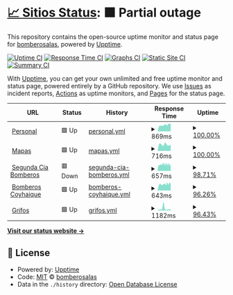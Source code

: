 # [📈 Sitios Status](https://bomberosalas.github.io/status): <!--live status--> **🟧 Partial outage**

This repository contains the open-source uptime monitor and status page for [bomberosalas](https://bomberosalas.github.io/status), powered by [Upptime](https://github.com/upptime/upptime).

[![Uptime CI](https://github.com/bomberosalas/status/workflows/Uptime%20CI/badge.svg)](https://github.com/bomberosalas/status/actions?query=workflow%3A%22Uptime+CI%22)
[![Response Time CI](https://github.com/bomberosalas/status/workflows/Response%20Time%20CI/badge.svg)](https://github.com/bomberosalas/status/actions?query=workflow%3A%22Response+Time+CI%22)
[![Graphs CI](https://github.com/bomberosalas/status/workflows/Graphs%20CI/badge.svg)](https://github.com/bomberosalas/status/actions?query=workflow%3A%22Graphs+CI%22)
[![Static Site CI](https://github.com/bomberosalas/status/workflows/Static%20Site%20CI/badge.svg)](https://github.com/bomberosalas/status/actions?query=workflow%3A%22Static+Site+CI%22)
[![Summary CI](https://github.com/bomberosalas/status/workflows/Summary%20CI/badge.svg)](https://github.com/bomberosalas/status/actions?query=workflow%3A%22Summary+CI%22)

With [Upptime](https://upptime.js.org), you can get your own unlimited and free uptime monitor and status page, powered entirely by a GitHub repository. We use [Issues](https://github.com/bomberosalas/status/issues) as incident reports, [Actions](https://github.com/bomberosalas/status/actions) as uptime monitors, and [Pages](https://bomberosalas.github.io/status) for the status page.

<!--start: status pages-->
<!-- This summary is generated by Upptime (https://github.com/upptime/upptime) -->
<!-- Do not edit this manually, your changes will be overwritten -->
<!-- prettier-ignore -->
| URL | Status | History | Response Time | Uptime |
| --- | ------ | ------- | ------------- | ------ |
| <img alt="" src="https://icons.duckduckgo.com/ip3/www.csalas.cl.ico" height="13"> [Personal](https://www.csalas.cl) | 🟩 Up | [personal.yml](https://github.com/bomberosalas/status/commits/HEAD/history/personal.yml) | <details><summary><img alt="Response time graph" src="./graphs/personal/response-time-week.png" height="20"> 869ms</summary><br><a href="https://bomberosalas.github.io/status/history/personal"><img alt="Response time 887" src="https://img.shields.io/endpoint?url=https%3A%2F%2Fraw.githubusercontent.com%2Fbomberosalas%2Fstatus%2FHEAD%2Fapi%2Fpersonal%2Fresponse-time.json"></a><br><a href="https://bomberosalas.github.io/status/history/personal"><img alt="24-hour response time 1021" src="https://img.shields.io/endpoint?url=https%3A%2F%2Fraw.githubusercontent.com%2Fbomberosalas%2Fstatus%2FHEAD%2Fapi%2Fpersonal%2Fresponse-time-day.json"></a><br><a href="https://bomberosalas.github.io/status/history/personal"><img alt="7-day response time 869" src="https://img.shields.io/endpoint?url=https%3A%2F%2Fraw.githubusercontent.com%2Fbomberosalas%2Fstatus%2FHEAD%2Fapi%2Fpersonal%2Fresponse-time-week.json"></a><br><a href="https://bomberosalas.github.io/status/history/personal"><img alt="30-day response time 903" src="https://img.shields.io/endpoint?url=https%3A%2F%2Fraw.githubusercontent.com%2Fbomberosalas%2Fstatus%2FHEAD%2Fapi%2Fpersonal%2Fresponse-time-month.json"></a><br><a href="https://bomberosalas.github.io/status/history/personal"><img alt="1-year response time 884" src="https://img.shields.io/endpoint?url=https%3A%2F%2Fraw.githubusercontent.com%2Fbomberosalas%2Fstatus%2FHEAD%2Fapi%2Fpersonal%2Fresponse-time-year.json"></a></details> | <details><summary><a href="https://bomberosalas.github.io/status/history/personal">100.00%</a></summary><a href="https://bomberosalas.github.io/status/history/personal"><img alt="All-time uptime 99.98%" src="https://img.shields.io/endpoint?url=https%3A%2F%2Fraw.githubusercontent.com%2Fbomberosalas%2Fstatus%2FHEAD%2Fapi%2Fpersonal%2Fuptime.json"></a><br><a href="https://bomberosalas.github.io/status/history/personal"><img alt="24-hour uptime 100.00%" src="https://img.shields.io/endpoint?url=https%3A%2F%2Fraw.githubusercontent.com%2Fbomberosalas%2Fstatus%2FHEAD%2Fapi%2Fpersonal%2Fuptime-day.json"></a><br><a href="https://bomberosalas.github.io/status/history/personal"><img alt="7-day uptime 100.00%" src="https://img.shields.io/endpoint?url=https%3A%2F%2Fraw.githubusercontent.com%2Fbomberosalas%2Fstatus%2FHEAD%2Fapi%2Fpersonal%2Fuptime-week.json"></a><br><a href="https://bomberosalas.github.io/status/history/personal"><img alt="30-day uptime 100.00%" src="https://img.shields.io/endpoint?url=https%3A%2F%2Fraw.githubusercontent.com%2Fbomberosalas%2Fstatus%2FHEAD%2Fapi%2Fpersonal%2Fuptime-month.json"></a><br><a href="https://bomberosalas.github.io/status/history/personal"><img alt="1-year uptime 100.00%" src="https://img.shields.io/endpoint?url=https%3A%2F%2Fraw.githubusercontent.com%2Fbomberosalas%2Fstatus%2FHEAD%2Fapi%2Fpersonal%2Fuptime-year.json"></a></details>
| <img alt="" src="https://icons.duckduckgo.com/ip3/maps.csalas.cl.ico" height="13"> [Mapas](https://maps.csalas.cl) | 🟩 Up | [mapas.yml](https://github.com/bomberosalas/status/commits/HEAD/history/mapas.yml) | <details><summary><img alt="Response time graph" src="./graphs/mapas/response-time-week.png" height="20"> 716ms</summary><br><a href="https://bomberosalas.github.io/status/history/mapas"><img alt="Response time 725" src="https://img.shields.io/endpoint?url=https%3A%2F%2Fraw.githubusercontent.com%2Fbomberosalas%2Fstatus%2FHEAD%2Fapi%2Fmapas%2Fresponse-time.json"></a><br><a href="https://bomberosalas.github.io/status/history/mapas"><img alt="24-hour response time 710" src="https://img.shields.io/endpoint?url=https%3A%2F%2Fraw.githubusercontent.com%2Fbomberosalas%2Fstatus%2FHEAD%2Fapi%2Fmapas%2Fresponse-time-day.json"></a><br><a href="https://bomberosalas.github.io/status/history/mapas"><img alt="7-day response time 716" src="https://img.shields.io/endpoint?url=https%3A%2F%2Fraw.githubusercontent.com%2Fbomberosalas%2Fstatus%2FHEAD%2Fapi%2Fmapas%2Fresponse-time-week.json"></a><br><a href="https://bomberosalas.github.io/status/history/mapas"><img alt="30-day response time 729" src="https://img.shields.io/endpoint?url=https%3A%2F%2Fraw.githubusercontent.com%2Fbomberosalas%2Fstatus%2FHEAD%2Fapi%2Fmapas%2Fresponse-time-month.json"></a><br><a href="https://bomberosalas.github.io/status/history/mapas"><img alt="1-year response time 739" src="https://img.shields.io/endpoint?url=https%3A%2F%2Fraw.githubusercontent.com%2Fbomberosalas%2Fstatus%2FHEAD%2Fapi%2Fmapas%2Fresponse-time-year.json"></a></details> | <details><summary><a href="https://bomberosalas.github.io/status/history/mapas">100.00%</a></summary><a href="https://bomberosalas.github.io/status/history/mapas"><img alt="All-time uptime 99.98%" src="https://img.shields.io/endpoint?url=https%3A%2F%2Fraw.githubusercontent.com%2Fbomberosalas%2Fstatus%2FHEAD%2Fapi%2Fmapas%2Fuptime.json"></a><br><a href="https://bomberosalas.github.io/status/history/mapas"><img alt="24-hour uptime 100.00%" src="https://img.shields.io/endpoint?url=https%3A%2F%2Fraw.githubusercontent.com%2Fbomberosalas%2Fstatus%2FHEAD%2Fapi%2Fmapas%2Fuptime-day.json"></a><br><a href="https://bomberosalas.github.io/status/history/mapas"><img alt="7-day uptime 100.00%" src="https://img.shields.io/endpoint?url=https%3A%2F%2Fraw.githubusercontent.com%2Fbomberosalas%2Fstatus%2FHEAD%2Fapi%2Fmapas%2Fuptime-week.json"></a><br><a href="https://bomberosalas.github.io/status/history/mapas"><img alt="30-day uptime 100.00%" src="https://img.shields.io/endpoint?url=https%3A%2F%2Fraw.githubusercontent.com%2Fbomberosalas%2Fstatus%2FHEAD%2Fapi%2Fmapas%2Fuptime-month.json"></a><br><a href="https://bomberosalas.github.io/status/history/mapas"><img alt="1-year uptime 100.00%" src="https://img.shields.io/endpoint?url=https%3A%2F%2Fraw.githubusercontent.com%2Fbomberosalas%2Fstatus%2FHEAD%2Fapi%2Fmapas%2Fuptime-year.json"></a></details>
| <img alt="" src="https://icons.duckduckgo.com/ip3/2da.cl.ico" height="13"> [Segunda Cia Bomberos](https://2da.cl) | 🟥 Down | [segunda-cia-bomberos.yml](https://github.com/bomberosalas/status/commits/HEAD/history/segunda-cia-bomberos.yml) | <details><summary><img alt="Response time graph" src="./graphs/segunda-cia-bomberos/response-time-week.png" height="20"> 657ms</summary><br><a href="https://bomberosalas.github.io/status/history/segunda-cia-bomberos"><img alt="Response time 873" src="https://img.shields.io/endpoint?url=https%3A%2F%2Fraw.githubusercontent.com%2Fbomberosalas%2Fstatus%2FHEAD%2Fapi%2Fsegunda-cia-bomberos%2Fresponse-time.json"></a><br><a href="https://bomberosalas.github.io/status/history/segunda-cia-bomberos"><img alt="24-hour response time 745" src="https://img.shields.io/endpoint?url=https%3A%2F%2Fraw.githubusercontent.com%2Fbomberosalas%2Fstatus%2FHEAD%2Fapi%2Fsegunda-cia-bomberos%2Fresponse-time-day.json"></a><br><a href="https://bomberosalas.github.io/status/history/segunda-cia-bomberos"><img alt="7-day response time 657" src="https://img.shields.io/endpoint?url=https%3A%2F%2Fraw.githubusercontent.com%2Fbomberosalas%2Fstatus%2FHEAD%2Fapi%2Fsegunda-cia-bomberos%2Fresponse-time-week.json"></a><br><a href="https://bomberosalas.github.io/status/history/segunda-cia-bomberos"><img alt="30-day response time 819" src="https://img.shields.io/endpoint?url=https%3A%2F%2Fraw.githubusercontent.com%2Fbomberosalas%2Fstatus%2FHEAD%2Fapi%2Fsegunda-cia-bomberos%2Fresponse-time-month.json"></a><br><a href="https://bomberosalas.github.io/status/history/segunda-cia-bomberos"><img alt="1-year response time 867" src="https://img.shields.io/endpoint?url=https%3A%2F%2Fraw.githubusercontent.com%2Fbomberosalas%2Fstatus%2FHEAD%2Fapi%2Fsegunda-cia-bomberos%2Fresponse-time-year.json"></a></details> | <details><summary><a href="https://bomberosalas.github.io/status/history/segunda-cia-bomberos">98.71%</a></summary><a href="https://bomberosalas.github.io/status/history/segunda-cia-bomberos"><img alt="All-time uptime 99.84%" src="https://img.shields.io/endpoint?url=https%3A%2F%2Fraw.githubusercontent.com%2Fbomberosalas%2Fstatus%2FHEAD%2Fapi%2Fsegunda-cia-bomberos%2Fuptime.json"></a><br><a href="https://bomberosalas.github.io/status/history/segunda-cia-bomberos"><img alt="24-hour uptime 99.99%" src="https://img.shields.io/endpoint?url=https%3A%2F%2Fraw.githubusercontent.com%2Fbomberosalas%2Fstatus%2FHEAD%2Fapi%2Fsegunda-cia-bomberos%2Fuptime-day.json"></a><br><a href="https://bomberosalas.github.io/status/history/segunda-cia-bomberos"><img alt="7-day uptime 98.71%" src="https://img.shields.io/endpoint?url=https%3A%2F%2Fraw.githubusercontent.com%2Fbomberosalas%2Fstatus%2FHEAD%2Fapi%2Fsegunda-cia-bomberos%2Fuptime-week.json"></a><br><a href="https://bomberosalas.github.io/status/history/segunda-cia-bomberos"><img alt="30-day uptime 99.62%" src="https://img.shields.io/endpoint?url=https%3A%2F%2Fraw.githubusercontent.com%2Fbomberosalas%2Fstatus%2FHEAD%2Fapi%2Fsegunda-cia-bomberos%2Fuptime-month.json"></a><br><a href="https://bomberosalas.github.io/status/history/segunda-cia-bomberos"><img alt="1-year uptime 99.74%" src="https://img.shields.io/endpoint?url=https%3A%2F%2Fraw.githubusercontent.com%2Fbomberosalas%2Fstatus%2FHEAD%2Fapi%2Fsegunda-cia-bomberos%2Fuptime-year.json"></a></details>
| <img alt="" src="https://icons.duckduckgo.com/ip3/bomberoscoyhaique.cl.ico" height="13"> [Bomberos Coyhaique](https://bomberoscoyhaique.cl) | 🟩 Up | [bomberos-coyhaique.yml](https://github.com/bomberosalas/status/commits/HEAD/history/bomberos-coyhaique.yml) | <details><summary><img alt="Response time graph" src="./graphs/bomberos-coyhaique/response-time-week.png" height="20"> 643ms</summary><br><a href="https://bomberosalas.github.io/status/history/bomberos-coyhaique"><img alt="Response time 761" src="https://img.shields.io/endpoint?url=https%3A%2F%2Fraw.githubusercontent.com%2Fbomberosalas%2Fstatus%2FHEAD%2Fapi%2Fbomberos-coyhaique%2Fresponse-time.json"></a><br><a href="https://bomberosalas.github.io/status/history/bomberos-coyhaique"><img alt="24-hour response time 751" src="https://img.shields.io/endpoint?url=https%3A%2F%2Fraw.githubusercontent.com%2Fbomberosalas%2Fstatus%2FHEAD%2Fapi%2Fbomberos-coyhaique%2Fresponse-time-day.json"></a><br><a href="https://bomberosalas.github.io/status/history/bomberos-coyhaique"><img alt="7-day response time 643" src="https://img.shields.io/endpoint?url=https%3A%2F%2Fraw.githubusercontent.com%2Fbomberosalas%2Fstatus%2FHEAD%2Fapi%2Fbomberos-coyhaique%2Fresponse-time-week.json"></a><br><a href="https://bomberosalas.github.io/status/history/bomberos-coyhaique"><img alt="30-day response time 975" src="https://img.shields.io/endpoint?url=https%3A%2F%2Fraw.githubusercontent.com%2Fbomberosalas%2Fstatus%2FHEAD%2Fapi%2Fbomberos-coyhaique%2Fresponse-time-month.json"></a><br><a href="https://bomberosalas.github.io/status/history/bomberos-coyhaique"><img alt="1-year response time 769" src="https://img.shields.io/endpoint?url=https%3A%2F%2Fraw.githubusercontent.com%2Fbomberosalas%2Fstatus%2FHEAD%2Fapi%2Fbomberos-coyhaique%2Fresponse-time-year.json"></a></details> | <details><summary><a href="https://bomberosalas.github.io/status/history/bomberos-coyhaique">96.26%</a></summary><a href="https://bomberosalas.github.io/status/history/bomberos-coyhaique"><img alt="All-time uptime 99.85%" src="https://img.shields.io/endpoint?url=https%3A%2F%2Fraw.githubusercontent.com%2Fbomberosalas%2Fstatus%2FHEAD%2Fapi%2Fbomberos-coyhaique%2Fuptime.json"></a><br><a href="https://bomberosalas.github.io/status/history/bomberos-coyhaique"><img alt="24-hour uptime 89.34%" src="https://img.shields.io/endpoint?url=https%3A%2F%2Fraw.githubusercontent.com%2Fbomberosalas%2Fstatus%2FHEAD%2Fapi%2Fbomberos-coyhaique%2Fuptime-day.json"></a><br><a href="https://bomberosalas.github.io/status/history/bomberos-coyhaique"><img alt="7-day uptime 96.26%" src="https://img.shields.io/endpoint?url=https%3A%2F%2Fraw.githubusercontent.com%2Fbomberosalas%2Fstatus%2FHEAD%2Fapi%2Fbomberos-coyhaique%2Fuptime-week.json"></a><br><a href="https://bomberosalas.github.io/status/history/bomberos-coyhaique"><img alt="30-day uptime 99.07%" src="https://img.shields.io/endpoint?url=https%3A%2F%2Fraw.githubusercontent.com%2Fbomberosalas%2Fstatus%2FHEAD%2Fapi%2Fbomberos-coyhaique%2Fuptime-month.json"></a><br><a href="https://bomberosalas.github.io/status/history/bomberos-coyhaique"><img alt="1-year uptime 99.77%" src="https://img.shields.io/endpoint?url=https%3A%2F%2Fraw.githubusercontent.com%2Fbomberosalas%2Fstatus%2FHEAD%2Fapi%2Fbomberos-coyhaique%2Fuptime-year.json"></a></details>
| <img alt="" src="https://icons.duckduckgo.com/ip3/grifos.cl.ico" height="13"> [Grifos](https://grifos.cl) | 🟩 Up | [grifos.yml](https://github.com/bomberosalas/status/commits/HEAD/history/grifos.yml) | <details><summary><img alt="Response time graph" src="./graphs/grifos/response-time-week.png" height="20"> 1182ms</summary><br><a href="https://bomberosalas.github.io/status/history/grifos"><img alt="Response time 829" src="https://img.shields.io/endpoint?url=https%3A%2F%2Fraw.githubusercontent.com%2Fbomberosalas%2Fstatus%2FHEAD%2Fapi%2Fgrifos%2Fresponse-time.json"></a><br><a href="https://bomberosalas.github.io/status/history/grifos"><img alt="24-hour response time 691" src="https://img.shields.io/endpoint?url=https%3A%2F%2Fraw.githubusercontent.com%2Fbomberosalas%2Fstatus%2FHEAD%2Fapi%2Fgrifos%2Fresponse-time-day.json"></a><br><a href="https://bomberosalas.github.io/status/history/grifos"><img alt="7-day response time 1182" src="https://img.shields.io/endpoint?url=https%3A%2F%2Fraw.githubusercontent.com%2Fbomberosalas%2Fstatus%2FHEAD%2Fapi%2Fgrifos%2Fresponse-time-week.json"></a><br><a href="https://bomberosalas.github.io/status/history/grifos"><img alt="30-day response time 821" src="https://img.shields.io/endpoint?url=https%3A%2F%2Fraw.githubusercontent.com%2Fbomberosalas%2Fstatus%2FHEAD%2Fapi%2Fgrifos%2Fresponse-time-month.json"></a><br><a href="https://bomberosalas.github.io/status/history/grifos"><img alt="1-year response time 858" src="https://img.shields.io/endpoint?url=https%3A%2F%2Fraw.githubusercontent.com%2Fbomberosalas%2Fstatus%2FHEAD%2Fapi%2Fgrifos%2Fresponse-time-year.json"></a></details> | <details><summary><a href="https://bomberosalas.github.io/status/history/grifos">96.43%</a></summary><a href="https://bomberosalas.github.io/status/history/grifos"><img alt="All-time uptime 99.86%" src="https://img.shields.io/endpoint?url=https%3A%2F%2Fraw.githubusercontent.com%2Fbomberosalas%2Fstatus%2FHEAD%2Fapi%2Fgrifos%2Fuptime.json"></a><br><a href="https://bomberosalas.github.io/status/history/grifos"><img alt="24-hour uptime 89.34%" src="https://img.shields.io/endpoint?url=https%3A%2F%2Fraw.githubusercontent.com%2Fbomberosalas%2Fstatus%2FHEAD%2Fapi%2Fgrifos%2Fuptime-day.json"></a><br><a href="https://bomberosalas.github.io/status/history/grifos"><img alt="7-day uptime 96.43%" src="https://img.shields.io/endpoint?url=https%3A%2F%2Fraw.githubusercontent.com%2Fbomberosalas%2Fstatus%2FHEAD%2Fapi%2Fgrifos%2Fuptime-week.json"></a><br><a href="https://bomberosalas.github.io/status/history/grifos"><img alt="30-day uptime 99.11%" src="https://img.shields.io/endpoint?url=https%3A%2F%2Fraw.githubusercontent.com%2Fbomberosalas%2Fstatus%2FHEAD%2Fapi%2Fgrifos%2Fuptime-month.json"></a><br><a href="https://bomberosalas.github.io/status/history/grifos"><img alt="1-year uptime 99.81%" src="https://img.shields.io/endpoint?url=https%3A%2F%2Fraw.githubusercontent.com%2Fbomberosalas%2Fstatus%2FHEAD%2Fapi%2Fgrifos%2Fuptime-year.json"></a></details>

<!--end: status pages-->

[**Visit our status website →**](https://bomberosalas.github.io/status)

## 📄 License

- Powered by: [Upptime](https://github.com/upptime/upptime)
- Code: [MIT](./LICENSE) © [bomberosalas](https://bomberosalas.github.io/status)
- Data in the `./history` directory: [Open Database License](https://opendatacommons.org/licenses/odbl/1-0/)
